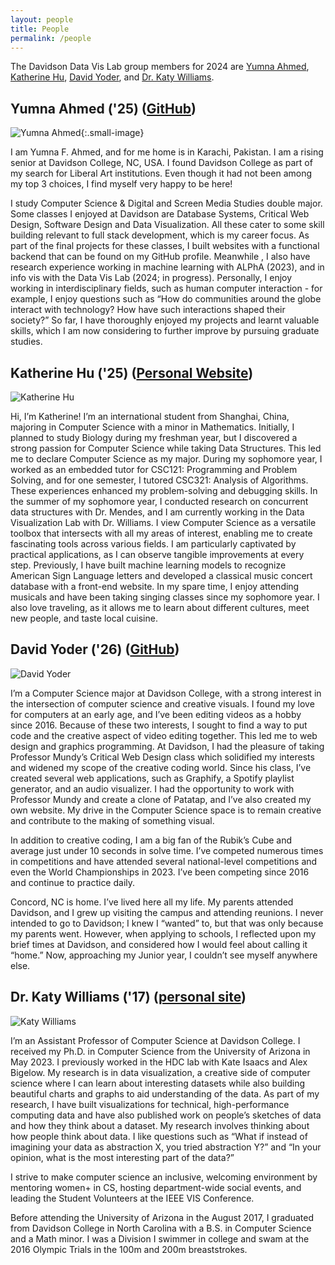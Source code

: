 ```yaml
---
layout: people
title: People
permalink: /people
---
```


The Davidson Data Vis Lab group members for 2024 are [Yumna Ahmed](/people#yumna-ahmed-25-github), [Katherine Hu](/people#katherine-hu-25-github), [David Yoder](/people#david-yoder-26-github), and [Dr. Katy Williams](/people#dr-katy-williams-17-personal-site).


## Yumna Ahmed ('25) ([GitHub](https://github.com/yuahmed))

![Yumna Ahmed](./assets/images/yuahmed.jpg){:.small-image}  

I am Yumna F. Ahmed, and for me home is in Karachi, Pakistan. I am a rising senior at Davidson College, NC, USA. I found Davidson College as part of my search for Liberal Art institutions. Even though it had not been among my top 3 choices, I find myself very happy to be here!

I study Computer Science & Digital and Screen Media Studies double major. Some classes I enjoyed at Davidson are Database Systems, Critical Web Design, Software Design and Data Visualization. All these cater to some skill building relevant to full stack development, which is my career focus. As part of the final projects for these classes, I built websites with a functional backend that can be found on my GitHub profile. 
Meanwhile , I also have research experience working in machine learning  with ALPhA (2023), and in info vis with the Data Vis Lab (2024; in progress). Personally, I enjoy working in interdisciplinary fields, such as human computer interaction - for example, I enjoy questions such as “How do communities around the globe interact with technology? How have such interactions shaped their society?” So far, I have thoroughly enjoyed my projects and learnt valuable skills, which I am now considering to further improve by pursuing graduate studies. 


## Katherine Hu ('25) ([Personal Website](https://www.yangkatherinehu.com/))

![Katherine Hu](./assets/images/kahu.jpg)  

Hi, I’m Katherine! I’m an international student from Shanghai, China, majoring in Computer Science with a minor in Mathematics. Initially, I planned to study Biology during my freshman year, but I discovered a strong passion for Computer Science while taking Data Structures. This led me to declare Computer Science as my major.
During my sophomore year, I worked as an embedded tutor for CSC121: Programming and Problem Solving, and for one semester, I tutored CSC321: Analysis of Algorithms. These experiences enhanced my problem-solving and debugging skills. In the summer of my sophomore year, I conducted research on concurrent data structures with Dr. Mendes, and I am currently working in the Data Visualization Lab with Dr. Williams. I view Computer Science as a versatile toolbox that intersects with all my areas of interest, enabling me to create fascinating tools across various fields. I am particularly captivated by practical applications, as I can observe tangible improvements at every step. Previously, I have built machine learning models to recognize American Sign Language letters and developed a classical music concert database with a front-end website.
In my spare time, I enjoy attending musicals and have been taking singing classes since my sophomore year. I also love traveling, as it allows me to learn about different cultures, meet new people, and taste local cuisine.

## David Yoder ('26) ([GitHub](https://github.com/yodering))

![David Yoder](./assets/images/dayoder.jpg) 

 I’m a Computer Science major at Davidson College, with a strong interest in the intersection of computer science and creative visuals. I found my love for computers at an early age, and I’ve been editing videos as a hobby since 2016. Because of these two interests, I sought to find a way to put code and the creative aspect of video editing together. This led me to web design and graphics programming. At Davidson, I had the pleasure of taking Professor Mundy’s Critical Web Design class which solidified my interests and widened my scope of the creative coding world. Since his class, I’ve created several web applications, such as Graphify, a Spotify playlist generator, and an audio visualizer. I had the opportunity to work with Professor Mundy and create a clone of  Patatap, and I’ve also created my own website. My drive in the Computer Science space is to remain creative and contribute to the making of something visual.

In addition to creative coding, I am a big fan of the Rubik’s Cube and average just under 10 seconds in solve time. I’ve competed numerous times in competitions and have attended several national-level competitions and even the World Championships in 2023. I’ve been competing since 2016 and continue to practice daily.

Concord, NC is home. I’ve lived here all my life. My parents attended Davidson, and I grew up visiting the campus and attending reunions. I never intended to go to Davidson; I knew I “wanted” to, but that was only because my parents went. However, when applying to schools, I reflected upon my brief times at Davidson, and considered how I would feel about calling it “home.” Now, approaching my Junior year, I couldn’t see myself anywhere else.


## Dr. Katy Williams ('17) ([personal site](https://kawilliams.github.io/))

![Katy Williams](./assets/images/kawilliams.jpg) 

I’m an Assistant Professor of Computer Science at Davidson College. I received my Ph.D. in Computer Science from the University of Arizona in May 2023. I previously worked in the HDC lab with Kate Isaacs and Alex Bigelow. My research is in data visualization, a creative side of computer science where I can learn about interesting datasets while also building beautiful charts and graphs to aid understanding of the data. As part of my research, I have built visualizations for technical, high-performance computing data and have also published work on people’s sketches of data and how they think about a dataset. My research involves thinking about how people think about data. I like questions such as “What if instead of imagining your data as abstraction X, you tried abstraction Y?” and “In your opinion, what is the most interesting part of the data?”

I strive to make computer science an inclusive, welcoming environment by mentoring women+ in CS, hosting department-wide social events, and leading the Student Volunteers at the IEEE VIS Conference.

Before attending the University of Arizona in the August 2017, I graduated from Davidson College in North Carolina with a B.S. in Computer Science and a Math minor. I was a Division I swimmer in college and swam at the 2016 Olympic Trials in the 100m and 200m breaststrokes.